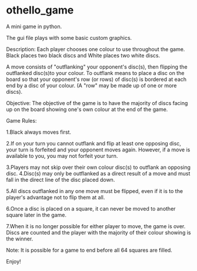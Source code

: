 # othello_game
A mini game in python.

The gui file plays with some basic custom graphics.

Description:
  Each player chooses one colour to use throughout the game. Black places two black discs and White places two white discs.

  A move consists of "outflanking" your opponent's disc(s), then flipping the outflanked disc(s)to your colour. 
  To outflank means to place a disc on the board so that your opponent's row (or rows) of disc(s) is bordered at each
  end by a disc of your colour. (A "row" may be made up of one or more discs).

Objective:
  The objective of the game is to have the majority of discs facing up on the board showing one's own colour at the end of the game.
  
Game Rules:

  1.Black always moves first.
  
  2.If on your turn you cannot outflank and flip at least one opposing disc, your turn is forfeited and your opponent moves
  again. However, if a move is available to you, you may not forfeit your turn. 
  
  3.Players may not skip over their own colour disc(s) to outflank an opposing disc.
  4.Disc(s) may only be outflanked as a direct result of a move and must fall in the direct line of the disc placed down.
  
  5.All discs outflanked in any one move must be flipped, even if it is to the player's advantage not to flip them at all.
  
  6.Once a disc is placed on a square, it can never be moved to another square later in the game.
  
  7.When it is no longer possible for either player to move, the game is over. Discs are counted and the player with the majority of their colour showing is the winner.

  Note: It is possible for a game to end before all 64 squares are filled.

Enjoy!
